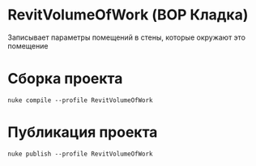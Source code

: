 # RevitVolumeOfWork (ВОР Кладка)
Записывает параметры помещений в стены, которые окружают это помещение 


# Сборка проекта
```
nuke compile --profile RevitVolumeOfWork
```

# Публикация проекта
```
nuke publish --profile RevitVolumeOfWork
```
